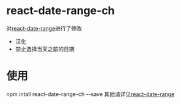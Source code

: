 # react-date-range-ch
对[react-date-range](https://github.com/Adphorus/react-date-range)进行了修改
* 汉化
* 禁止选择当天之前的日期

# 使用
npm intall react-date-range-ch --save
其他请详见[react-date-range](https://github.com/Adphorus/react-date-range)

